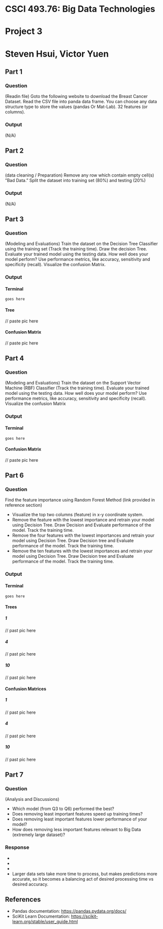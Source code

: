 # CSCI 493.76: Big Data Technologies

# Project 3

# Steven Hsui, Victor Yuen

## Part 1

### Question

(Readin file) Goto the following website to download the Breast Cancer Dataset. Read the CSV file into panda data frame. You can choose any data structure type to store the values (pandas Or Mat-Lab). 32 features (or columns).

### Output

(N/A)

## Part 2

### Question

 (data cleaning / Preparation) Remove any row which contain empty cell(s) ”Bad Data.” Split the dataset into training set (80%) and testing (20%)


### Output

(N/A)

## Part 3

### Question

(Modeling and Evaluations) Train the dataset on the Decision Tree Classifier using the training set (Track the training time). Draw the decision Tree. Evaluate your trained model using the testing data. How well does your model perform? Use performance metrics, like accuracy, sensitivity and specificity (recall). Visualize the confusion Matrix.

### Output

#### Terminal
```
goes here
```

#### Tree
// paste pic here

#### Confusion Matrix
// paste pic here

## Part 4

### Question

 (Modeling and Evaluations) Train the dataset on the Support Vector Machine (RBF) Classifier (Track the training time). Evaluate your trained model using the testing data. How well does your model perform? Use performance metrics, like accuracy, sensitivity and specificity (recall). Visualize the confusion Matrix

### Output

#### Terminal
```
goes here
```

#### Confusion Matrix
// paste pic here

## Part 6

### Question

Find the feature importance using Random Forest Method (link provided in reference section)
- Visualize the top two columns (feature) in x-y coordinate system.
- Remove the feature with the lowest importance and retrain your model using Decision Tree. Draw Decision and Evaluate performance of the model. Track the training time.
- Remove the four features with the lowest importances and retrain your model using Decision Tree. Draw Decision tree and Evaluate performance of the model. Track the training time. 
- Remove the ten features with the lowest importances and retrain your model using Decision Tree. Draw Decision tree and Evaluate performance of the model. Track the training time.

### Output

#### Terminal
```
goes here
```

#### Trees

##### 1
// past pic here

##### 4
// past pic here

##### 10
// past pic here

#### Confusion Matrices

##### 1
// past pic here

##### 4
// past pic here

##### 10
// past pic here


## Part 7

### Question

(Analysis and Discussions)
- Which model (from Q3 to Q6) performed the best?
- Does removing least important features speed up training times?
- Does removing least important features lower performance of your model?
- How does removing less important features relevant to Big Data (extremely large dataset)?

### Response
- 
- 
- 
- Larger data sets take more time to process, but makes predictions more accurate, so it becomes a balancing act of desired processing time vs desired accuracy.

## References

- Pandas documentation: https://pandas.pydata.org/docs/
- SciKit Learn Documentation: https://scikit-learn.org/stable/user_guide.html